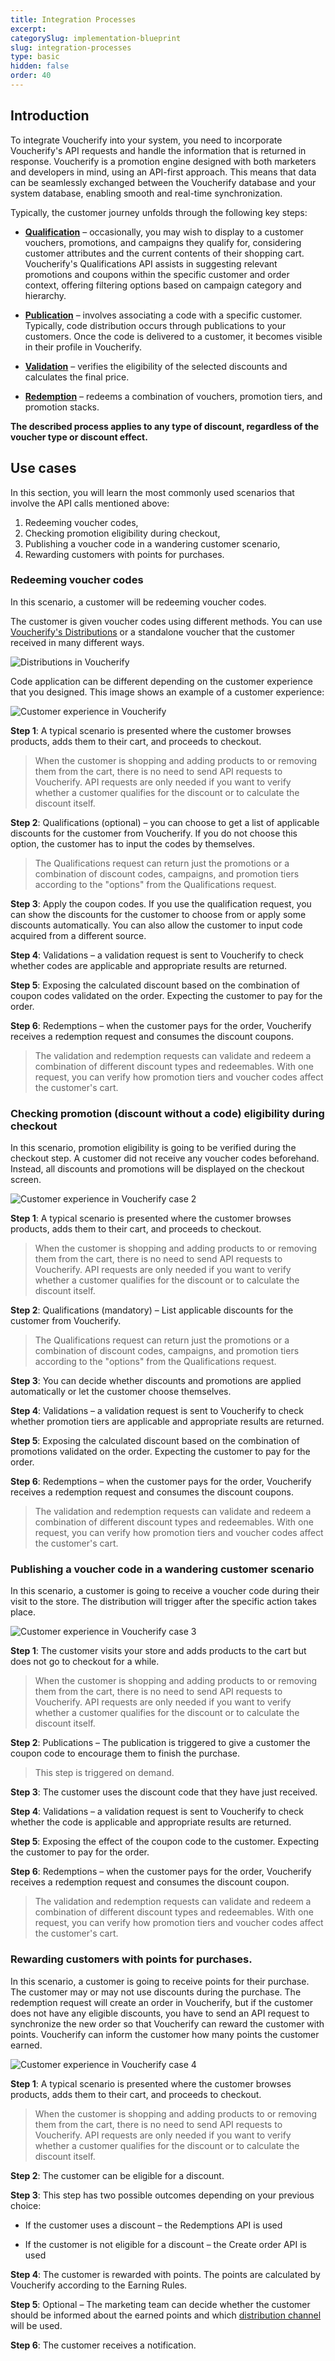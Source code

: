 ```yaml
---
title: Integration Processes
excerpt: 
categorySlug: implementation-blueprint
slug: integration-processes
type: basic
hidden: false
order: 40
---
```


## Introduction

To integrate Voucherify into your system, you need to incorporate Voucherify's API requests and handle the information that is returned in response. Voucherify is a promotion engine designed with both marketers and developers in mind, using an API-first approach. This means that data can be seamlessly exchanged between the Voucherify database and your system database, enabling smooth and real-time synchronization.

Typically, the customer journey unfolds through the following key steps:

- **[Qualification](ref:check-eligibility)** – occasionally, you may wish to display to a customer vouchers, promotions, and campaigns they qualify for, considering customer attributes and the current contents of their shopping cart. Voucherify's Qualifications API assists in suggesting relevant promotions and coupons within the specific customer and order context, offering filtering options based on campaign category and hierarchy.

- **[Publication](ref:create-publication)** – involves associating a code with a specific customer. Typically, code distribution occurs through publications to your customers. Once the code is delivered to a customer, it becomes visible in their profile in Voucherify.

- **[Validation](ref:validate-stacked-discounts)** – verifies the eligibility of the selected discounts and calculates the final price.

- **[Redemption](ref:redeem-stacked-discounts)** – redeems a combination of vouchers, promotion tiers, and promotion stacks.

**The described process applies to any type of discount, regardless of the voucher type or discount effect.**

## Use cases

In this section, you will learn the most commonly used scenarios that involve the API calls mentioned above:

1. Redeeming voucher codes,
2. Checking promotion eligibility during checkout,
3. Publishing a voucher code in a wandering customer scenario,
4. Rewarding customers with points for purchases.

### Redeeming voucher codes

In this scenario, a customer will be redeeming voucher codes.

The customer is given voucher codes using different methods. You can use [Voucherify's Distributions](doc:distributions) or a standalone voucher that the customer received in many different ways.

![Distributions in Voucherify](https://raw.githubusercontent.com/voucherifyio/voucherify-openapi/mk/integration-processes/docs/assets/img/guides_implementation_blueprint_integration_processes_distributions.png "Distributions in Voucherify")

Code application can be different depending on the customer experience that you designed. This image shows an example of a customer experience:

![Customer experience in Voucherify](https://raw.githubusercontent.com/voucherifyio/voucherify-openapi/mk/integration-processes/docs/assets/img/guides_implementation_blueprint_integration_processes_customer_experience.png "Customer experience in Voucherify")

**Step 1**: A typical scenario is presented where the customer browses products, adds them to their cart, and proceeds to checkout.

>When the customer is shopping and adding products to or removing them from the cart, there is no need to send API requests to Voucherify. API requests are only needed if you want to verify whether a customer qualifies for the discount or to calculate the discount itself.

**Step 2**: Qualifications (optional) – you can choose to get a list of applicable discounts for the customer from Voucherify. If you do not choose this option, the customer has to input the codes by themselves.

>The Qualifications request can return just the promotions or a combination of discount codes, campaigns, and promotion tiers according to the "options" from the Qualifications request.

**Step 3**: Apply the coupon codes. If you use the qualification request, you can show the discounts for the customer to choose from or apply some discounts automatically. You can also allow the customer to input code acquired from a different source.

**Step 4**: Validations – a validation request is sent to Voucherify to check whether codes are applicable and appropriate results are returned.

**Step 5**: Exposing the calculated discount based on the combination of coupon codes validated on the order. Expecting the customer to pay for the order.

**Step 6**: Redemptions – when the customer pays for the order, Voucherify receives a redemption request and consumes the discount coupons.

>The validation and redemption requests can validate and redeem a combination of different discount types and redeemables. With one request, you can verify how promotion tiers and voucher codes affect the customer's cart.

### Checking promotion (discount without a code) eligibility during checkout

In this scenario, promotion eligibility is going to be verified during the checkout step. A customer did not receive any voucher codes beforehand. Instead, all discounts and promotions will be displayed on the checkout screen. 

![Customer experience in Voucherify case 2](https://raw.githubusercontent.com/voucherifyio/voucherify-openapi/mk/integration-processes/docs/assets/img/guides_implementation_blueprint_integration_processes_customer_experience_case_2.png     "Customer experience in Voucherify case 2")

**Step 1**: A typical scenario is presented where the customer browses products, adds them to their cart, and proceeds to checkout.

>When the customer is shopping and adding products to or removing them from the cart, there is no need to send API requests to Voucherify. API requests are only needed if you want to verify whether a customer qualifies for the discount or to calculate the discount itself.

**Step 2**: Qualifications (mandatory) – List applicable discounts for the customer from Voucherify.

>The Qualifications request can return just the promotions or a combination of discount codes, campaigns, and promotion tiers according to the "options" from the Qualifications request.

**Step 3**: You can decide whether discounts and promotions are applied automatically or let the customer choose themselves. 

**Step 4**: Validations – a validation request is sent to Voucherify to check whether promotion tiers are applicable and appropriate results are returned.

**Step 5**: Exposing the calculated discount based on the combination of promotions validated on the order. Expecting the customer to pay for the order.

**Step 6**: Redemptions – when the customer pays for the order, Voucherify receives a redemption request and consumes the discount coupons.

>The validation and redemption requests can validate and redeem a combination of different discount types and redeemables. With one request, you can verify how promotion tiers and voucher codes affect the customer's cart.

### Publishing a voucher code in a wandering customer scenario

In this scenario, a customer is going to receive a voucher code during their visit to the store. The distribution will trigger after the specific action takes place.

![Customer experience in Voucherify case 3](https://raw.githubusercontent.com/voucherifyio/voucherify-openapi/mk/integration-processes/docs/assets/img/guides_implementation_blueprint_integration_processes_customer_experience_case_3.png "Customer experience in Voucherify case 3")

**Step 1**: The customer visits your store and adds products to the cart but does not go to checkout for a while.

>When the customer is shopping and adding products to or removing them from the cart, there is no need to send API requests to Voucherify. API requests are only needed if you want to verify whether a customer qualifies for the discount or to calculate the discount itself.

**Step 2**: Publications – The publication is triggered to give a customer the coupon code to encourage them to finish the purchase.

>This step is triggered on demand.

**Step 3**: The customer uses the discount code that they have just received.

**Step 4**: Validations – a validation request is sent to Voucherify to check whether the code is applicable and appropriate results are returned.

**Step 5**: Exposing the effect of the coupon code to the customer. Expecting the customer to pay for the order.

**Step 6**: Redemptions – when the customer pays for the order, Voucherify receives a redemption request and consumes the discount coupon.

>The validation and redemption requests can validate and redeem a combination of different discount types and redeemables. With one request, you can verify how promotion tiers and voucher codes affect the customer's cart.

### Rewarding customers with points for purchases.

In this scenario, a customer is going to receive points for their purchase. The customer may or may not use discounts during the purchase. The redemption request will create an order in Voucherify, but if the customer does not have any eligible discounts, you have to send an API request to synchronize the new order so that Voucherify can reward the customer with points. Voucherify can inform the customer how many points the customer earned.

![Customer experience in Voucherify case 4](https://raw.githubusercontent.com/voucherifyio/voucherify-openapi/mk/integration-processes/docs/assets/img/guides_implementation_blueprint_integration_processes_customer_experience_case_4.png "Customer experience in Voucherify case 4")

**Step 1**: A typical scenario is presented where the customer browses products, adds them to their cart, and proceeds to checkout.

>When the customer is shopping and adding products to or removing them from the cart, there is no need to send API requests to Voucherify. API requests are only needed if you want to verify whether a customer qualifies for the discount or to calculate the discount itself.

**Step 2**: The customer can be eligible for a discount.

**Step 3**: This step has two possible outcomes depending on your previous choice:

- If the customer uses a discount – the Redemptions API is used

- If the customer is not eligible for a discount – the Create order API is used

**Step 4**: The customer is rewarded with points. The points are calculated by Voucherify according to the Earning Rules.

**Step 5**: Optional – The marketing team can decide whether the customer should be informed about the earned points and which [distribution channel](https://support.voucherify.io/article/19-how-does-the-distribution-manager-work#channels) will be used.

**Step 6**: The customer receives a notification.
